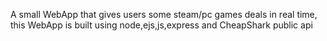 A small WebApp that gives users some steam/pc games deals in real time, this WebApp is built using node,ejs,js,express and CheapShark public api
